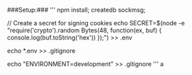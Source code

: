 ###Setup:###
'''
npm install;
createdb sockmsg;

// Create a secret for signing cookies
echo SECRET=$(node -e "require('crypto').random
Bytes(48, function(ex, buf) { console.log(buf.toString('hex')) });") >> .env

echo \*.env >> .gitignore

echo "ENVIRONMENT=development" >> .gitignore
'''
a
